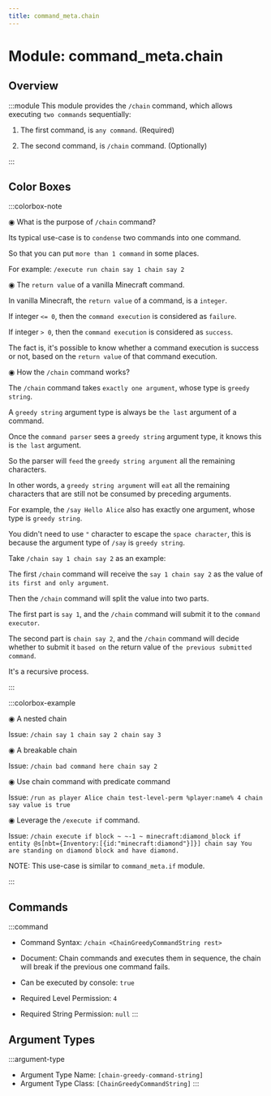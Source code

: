 ```yaml
---
title: command_meta.chain
---
```



# Module: command_meta.chain

## Overview
:::module
  This module provides the `/chain` command, which allows executing `two commands` sequentially:
  
  1. The first command, is `any command`. (Required)
  
  2. The second command, is `/chain` command. (Optionally)


:::
## Color Boxes

:::colorbox-note

  ◉ What is the purpose of `/chain` command?
  
  Its typical use-case is to `condense` two commands into one command.
  
  So that you can put `more than 1 command` in some places.
  
  For example: `/execute run chain say 1 chain say 2`
  
  
  
  ◉ The `return value` of a vanilla Minecraft command.
  
  In vanilla Minecraft, the `return value` of a command, is a `integer`.
  
  If integer `<= 0`, then the `command execution` is considered as `failure`.
  
  If integer `> 0`, then the `command execution` is considered as `success`.
  
  The fact is, it's possible to know whether a command execution is success or not, based on the `return value` of that command execution.
  
  
  
  ◉ How the `/chain` command works?
  
  The `/chain` command takes `exactly one argument`, whose type is `greedy string`.
  
  A `greedy string` argument type is always be `the last` argument of a command.
  
  Once the `command parser` sees a `greedy string` argument type, it knows this is `the last` argument.
  
  So the parser will `feed` the `greedy string argument` all the remaining characters.
  
  In other words, a `greedy string argument` will `eat` all the remaining characters that are still not be consumed by preceding arguments.
  
  
  
  For example, the `/say Hello Alice` also has exactly one argument, whose type is `greedy string`.
  
  You didn't need to use `"` character to escape the `space character`, this is because the argument type of `/say` is `greedy string`.
  
  
  
  Take `/chain say 1 chain say 2` as an example:
  
  The first `/chain` command will receive the `say 1 chain say 2` as the value of `its first and only argument`.
  
  Then the `/chain` command will split the value into two parts.
  
  The first part is `say 1`, and the `/chain` command will submit it to the `command executor`.
  
  The second part is `chain say 2`, and the `/chain` command will decide whether to submit it `based on` the return value of `the previous submitted command`.
  
  It's a recursive process.


:::

:::colorbox-example

  ◉ A nested chain
  
  Issue: `/chain say 1 chain say 2 chain say 3`
  
  
  
  ◉ A breakable chain
  
  Issue: `/chain bad command here chain say 2`
  
  
  
  ◉ Use chain command with predicate command
  
  Issue: `/run as player Alice chain test-level-perm %player:name% 4 chain say value is true`
  
  
  
  ◉ Leverage the `/execute if` command.
  
  Issue: `/chain execute if block ~ ~-1 ~ minecraft:diamond_block if entity @s[nbt={Inventory:[{id:"minecraft:diamond"}]}] chain say You are standing on diamond block and have diamond.`
  
  NOTE: This use-case is similar to `command_meta.if` module.


:::

## Commands
:::command
- Command Syntax: `/chain <ChainGreedyCommandString rest>`
- Document:   Chain commands and executes them in sequence, the chain will break if the previous one command fails.


- Can be executed by console: `true`
- Required Level Permission: `4`
- Required String Permission: `null`
:::
## Argument Types
:::argument-type
- Argument Type Name: `[chain-greedy-command-string]`
- Argument Type Class: `[ChainGreedyCommandString]`
:::

